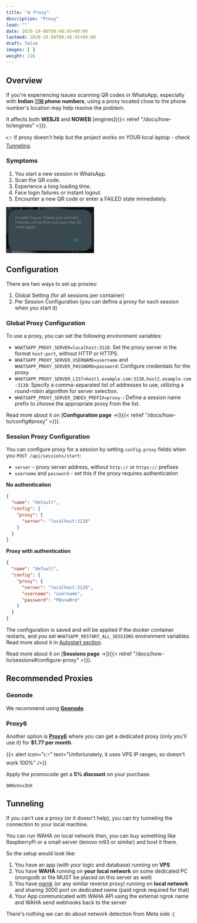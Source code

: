 ```yaml
---
title: "🌐 Proxy"
description: "Proxy"
lead: ""
date: 2020-10-06T08:48:45+00:00
lastmod: 2020-10-06T08:48:45+00:00
draft: false
images: [ ]
weight: 226
---
```


## Overview
If you're experiencing issues scanning QR codes in WhatsApp, especially with **Indian 🇮🇳 phone numbers**,
using a proxy located close to the phone number's location may help resolve the problem.

It affects both **WEBJS** and **NOWEB** [engines]({{< relref "/docs/how-to/engines" >}}).

👉 If proxy doesn't help but the project works on YOUR local laptop - check [Tunneling](#tunneling).

### Symptoms
1. You start a new session in WhatsApp.
2. Scan the QR code.
3. Experience a long loading time.
4. Face login failures or instant logout.
5. Encounter a new QR code or enter a FAILED state immediately.

<div class="text-center">

  ![WhatsApp - could not login](could-not-login.png)

</div>

## Configuration
There are two ways to set up proxies:
1. Global Setting (for all sessions per container)
2. Per Session Configuration (you can define a proxy for each session when you start it)

### Global Proxy Configuration
To use a proxy, you can set the following environment variables:

- `WHATSAPP_PROXY_SERVER=localhost:3128`: Set the proxy server in the format `host:port`, without HTTP or HTTPS.
- `WHATSAPP_PROXY_SERVER_USERNAME=username` and `WHATSAPP_PROXY_SERVER_PASSWORD=password`: Configure credentials for the proxy.
- `WHATSAPP_PROXY_SERVER_LIST=host1.example.com:3138,host2.example.com:3138`: Specify a comma-separated list of addresses to use, utilizing a round-robin algorithm for server selection.
- `WHATSAPP_PROXY_SERVER_INDEX_PREFIX=proxy-`: Define a session name prefix to choose the appropriate proxy from the list.

Read more about it on [**Configuration page** ->]({{< relref "/docs/how-to/config#proxy" >}}).

### Session Proxy Configuration
You can configure proxy for a session by setting `config.proxy` fields when you `POST /api/sessions/start`:
- `server` - proxy server address, without `http://` or `https://` prefixes
- `username` and `password` - set this if the proxy requires authentication


**No authentication**
```json
{
  "name": "default",
  "config": {
    "proxy": {
      "server": "localhost:3128"
    }
  }
}
```

**Proxy with authentication**
```json
{
  "name": "default",
  "config": {
    "proxy": {
      "server": "localhost:3128",
      "username": "username",
      "password": "P@ssw0rd"
    }
  }
}
```

The configuration is saved and will be applied if the docker container restarts,
and you set `WHATSAPP_RESTART_ALL_SESSIONS` environment variables.
Read more about it in [Autostart section](#autostart).

Read more about it on [**Sessions page** ->]({{< relref "/docs/how-to/sessions#configure-proxy" >}}).


## Recommended Proxies

### Geonode
We recommend using <b><a href="https://geonode.com/invite/90920" target="_blank">Geonode</a></b>.

### Proxy6
Another option is <b><a href="https://proxy6.net/en/?r=628046" target="_blank">Proxy6</a></b>
where you can get a dedicated proxy (only you'll use it) for **$1.77 per month**.

{{< alert icon="👉" text="Unfortunately, it uses VPS IP ranges, so doesn't work 100%" />}}

Apply the promocode get a **5% discount** on your purchase.
```
9W9oVxx3UX
```



## Tunneling
If you can't use a proxy (or it doesn't help), you can try tunneling the connection to your local machine.

You can run WAHA on local network then, you can buy something like RaspberryPi or a small server (lenovo m93 or similar) and host it there.

So the setup would look like:
1. You have an app (with your logic and database) running on **VPS**
2. You have **WAHA** running on **your local network** on some dedicated PC (mongodb or file MUST be placed on this server as well)
3. You have [ngrok](https://ngrok.com/) (or any similar reverse proxy) running on **local network** and sharing 3000 port on dedicated name (paid ngrok required for that)
4. Your App communicated with WAHA API using the external ngrok name and WAHA send webhooks back to the server

There's nothing we can do about network detection from Meta side :(


